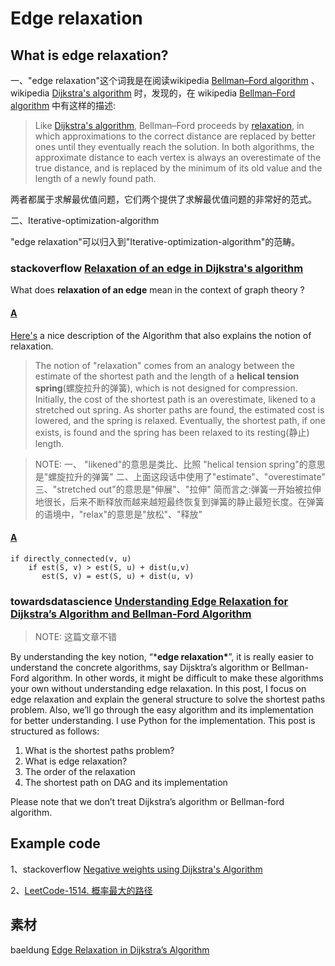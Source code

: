 # Edge relaxation



## What is edge relaxation?

一、"edge relaxation"这个词我是在阅读wikipedia  [Bellman–Ford algorithm](https://en.wikipedia.org/wiki/Bellman%E2%80%93Ford_algorithm) 、wikipedia [Dijkstra's algorithm](https://en.wikipedia.org/wiki/Dijkstra%27s_algorithm) 时，发现的，在 wikipedia  [Bellman–Ford algorithm](https://en.wikipedia.org/wiki/Bellman%E2%80%93Ford_algorithm) 中有这样的描述:

> Like [Dijkstra's algorithm](https://en.wikipedia.org/wiki/Dijkstra's_algorithm), Bellman–Ford proceeds by [relaxation](https://en.wikipedia.org/wiki/Relaxation_(approximation)), in which approximations to the correct distance are replaced by better ones until they eventually reach the solution. In both algorithms, the approximate distance to each vertex is always an overestimate of the true distance, and is replaced by the minimum of its old value and the length of a newly found path. 

两者都属于求解最优值问题，它们两个提供了求解最优值问题的非常好的范式。

二、Iterative-optimization-algorithm

"edge relaxation"可以归入到"Iterative-optimization-algorithm"的范畴。

### stackoverflow [Relaxation of an edge in Dijkstra's algorithm](https://stackoverflow.com/questions/12782431/relaxation-of-an-edge-in-dijkstras-algorithm)

What does **relaxation of an edge** mean in the context of graph theory ? 

#### [A](https://stackoverflow.com/a/12782683)

[Here's](http://web.cs.unlv.edu/larmore/Courses/CSC269/pathing) a nice description of the Algorithm that also explains the notion of relaxation.

> The notion of "relaxation" comes from an analogy between the estimate of the shortest path and the length of a **helical tension spring**(螺旋拉升的弹簧), which is not designed for compression. Initially, the cost of the shortest path is an overestimate, likened to a stretched out spring. As shorter paths are found, the estimated cost is lowered, and the spring is relaxed. Eventually, the shortest path, if one exists, is found and the spring has been relaxed to its resting(静止) length.

> NOTE: 
> 一、
> "likened"的意思是类比、比照
> "helical tension spring"的意思是"螺旋拉升的弹簧"
> 二、上面这段话中使用了"estimate"、"overestimate"
> 三、"stretched out"的意思是"伸展"、"拉伸"
> 简而言之:弹簧一开始被拉伸地很长，后来不断释放而越来越短最终恢复到弹簧的静止最短长度。在弹簧的语境中，"relax"的意思是"放松"、"释放"

#### [A](https://stackoverflow.com/a/12782820)

```
if directly_connected(v, u)
    if est(S, v) > est(S, u) + dist(u,v)
       est(S, v) = est(S, u) + dist(u, v)
```



### towardsdatascience [Understanding Edge Relaxation for Dijkstra’s Algorithm and Bellman-Ford Algorithm](https://towardsdatascience.com/algorithm-shortest-paths-1d8fa3f50769)

> NOTE: 这篇文章不错

By understanding the key notion, “***edge relaxation\***”, it is really easier to understand the concrete algorithms, say Dijsktra’s algorithm or Bellman-Ford algorithm. In other words, it might be difficult to make these algorithms your own without understanding edge relaxation. In this post, I focus on edge relaxation and explain the general structure to solve the shortest paths problem. Also, we’ll go through the easy algorithm and its implementation for better understanding. I use Python for the implementation. This post is structured as follows:

1. What is the shortest paths problem?
2. What is edge relaxation?
3. The order of the relaxation
4. The shortest path on DAG and its implementation

Please note that we don’t treat Dijkstra’s algorithm or Bellman-ford algorithm.



## Example code

1、stackoverflow [Negative weights using Dijkstra's Algorithm](https://stackoverflow.com/questions/6799172/negative-weights-using-dijkstras-algorithm)

2、[LeetCode-1514. 概率最大的路径](https://leetcode.cn/problems/path-with-maximum-probability/)



## 素材



baeldung [Edge Relaxation in Dijkstra’s Algorithm](https://www.baeldung.com/cs/dijkstra-edge-relaxation)